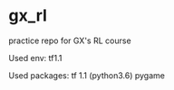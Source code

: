 # gx_rl
practice repo for GX's RL course

Used env:
tf1.1

Used packages:
tf 1.1 (python3.6)
pygame
